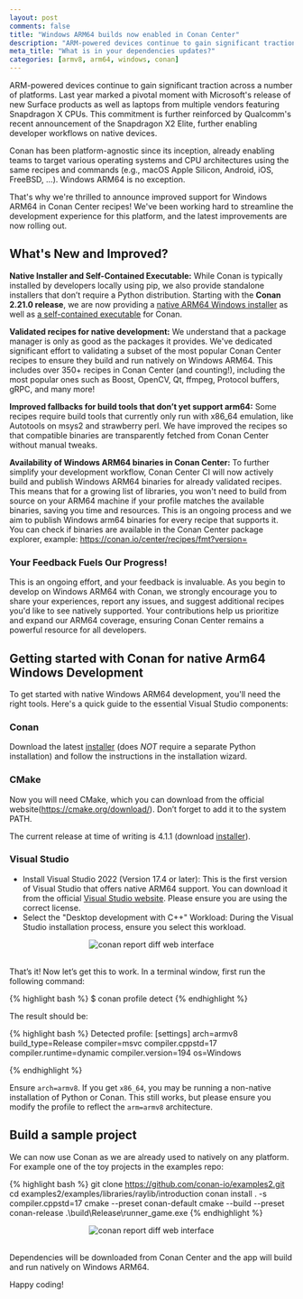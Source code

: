 ```yaml
---
layout: post
comments: false
title: "Windows ARM64 builds now enabled in Conan Center"
description: "ARM-powered devices continue to gain significant traction across a number of platforms"
meta_title: "What is in your dependencies updates?"
categories: [armv8, arm64, windows, conan]
---
```


ARM-powered devices continue to gain significant traction across a number of platforms. Last year marked a pivotal 
moment with Microsoft's release of new Surface products as well as laptops from multiple vendors featuring Snapdragon X 
CPUs. This commitment is further reinforced by Qualcomm's recent announcement of the Snapdragon X2 Elite, further 
enabling developer workflows on native devices. 

Conan has been platform-agnostic since its inception, already enabling teams to target various operating systems and CPU
architectures using the same recipes and commands (e.g., macOS Apple Silicon, Android, iOS, FreeBSD, …). Windows ARM64 
is no exception.

That's why we're thrilled to announce improved support for Windows ARM64 in Conan Center recipes! We've been working 
hard to streamline the development experience for this platform, and the latest improvements are now rolling out.

## What's New and Improved?

**Native Installer and Self-Contained Executable:** While Conan is typically installed by developers locally using pip, 
we also provide standalone installers that don’t require a Python distribution. Starting with the 
**Conan 2.21.0 release**, we are now providing a [native ARM64 Windows installer](https://github.com/conan-io/conan/releases/download/2.21.0/conan-2.21.0-windows-arm64-installer.exe) as well as [a self-contained executable](https://github.com/conan-io/conan/releases/download/2.21.0/conan-2.21.0-windows-arm64.zip) 
for Conan.

**Validated recipes for native development:** We understand that a package manager is only as good as the packages it 
provides. We've dedicated significant effort to validating a subset of the most popular Conan Center recipes to ensure 
they build and run natively on Windows ARM64. This includes over 350+ recipes in Conan Center (and counting!), including 
the most popular ones such as Boost, OpenCV, Qt, ffmpeg, Protocol buffers, gRPC, and many more! 

**Improved fallbacks for build tools that don’t yet support arm64:** Some recipes require build tools that currently only 
run with x86_64 emulation, like Autotools on msys2 and strawberry perl. We have improved the recipes so that compatible
binaries are transparently fetched from Conan Center without manual tweaks.

**Availability of Windows ARM64 binaries in Conan Center:** To further simplify your development workflow, Conan Center 
CI will now actively build and publish Windows ARM64 binaries for already validated recipes. This means that for a 
growing list of libraries, you won't need to build from source on your ARM64 machine if your profile matches the 
available binaries, saving you time and resources. This is an ongoing process and we aim to publish Windows arm64 
binaries for every recipe that supports it. You can check if binaries are available in the Conan Center package 
explorer, example: https://conan.io/center/recipes/fmt?version=

### Your Feedback Fuels Our Progress!

This is an ongoing effort, and your feedback is invaluable. As you begin to develop on Windows ARM64 with Conan, we 
strongly encourage you to share your experiences, report any issues, and suggest additional recipes you'd like to see 
natively supported. Your contributions help us prioritize and expand our ARM64 coverage, ensuring Conan Center remains 
a powerful resource for all developers.

## Getting started with Conan for native Arm64 Windows Development

To get started with native Windows ARM64 development, you'll need the right tools. Here's a quick guide to the essential
Visual Studio components:

### Conan

Download the latest 
[installer](https://github.com/conan-io/conan/releases/download/2.21.0/conan-2.21.0-windows-arm64-installer.exe) 
(does *NOT* require a separate Python installation) and follow the instructions in the installation wizard.

### CMake

Now you will need CMake, which you can download from the official website(https://cmake.org/download/). Don’t forget to 
add it to the system PATH.

The current release at time of writing is 4.1.1 
(download [installer](https://github.com/Kitware/CMake/releases/download/v4.1.1/cmake-4.1.1-windows-arm64.msi)).

### Visual Studio

* Install Visual Studio 2022 (Version 17.4 or later): This is the first version of Visual Studio that offers native ARM64 
support. You can download it from the official [Visual Studio website](https://visualstudio.microsoft.com/downloads/). 
Please ensure you are using the correct license.
* Select the "Desktop development with C++" Workload: During the Visual Studio installation process, ensure you select this workload.

<div style="text-align: center;">
  <img src="{{ site.baseurl }}/assets/post_images/2025-09-30/visual-studio-desktop-development.jpg"
       alt="conan report diff web interface"/>
</div>
<br>

That’s it! Now let’s get this to work.
In a terminal window, first run the following command:

{% highlight bash %}
$ conan profile detect
{% endhighlight %}

The result should be:

{% highlight bash %}
Detected profile:
[settings]
arch=armv8
build_type=Release
compiler=msvc
compiler.cppstd=17
compiler.runtime=dynamic
compiler.version=194
os=Windows

{% endhighlight %}

Ensure ``arch=armv8``. If you get ``x86_64``, you may be running a non-native installation of Python or Conan. This still 
works, but please ensure you modify the profile to reflect the ``arm=armv8`` architecture.

## Build a sample project

We can now use Conan as we are already used to natively on any platform. For example one of the toy projects in the 
examples repo:

{% highlight bash %}
git clone https://github.com/conan-io/examples2.git
cd examples2/examples/libraries/raylib/introduction
conan install . -s compiler.cppstd=17
cmake --preset conan-default
cmake --build --preset conan-release
.\build\Release\runner_game.exe
{% endhighlight %}

<div style="text-align: center;">
  <img src="{{ site.baseurl }}/assets/post_images/2025-09-30/raylib-image-example.png"
       alt="conan report diff web interface"/>
</div>
<br>

Dependencies will be downloaded from Conan Center and the app will build and run natively on Windows ARM64. 

Happy coding!